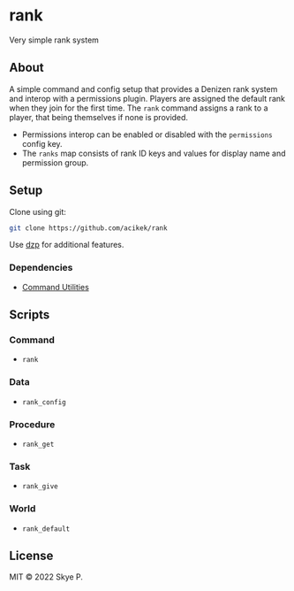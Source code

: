 # rank

Very simple rank system

## About

A simple command and config setup that provides a Denizen rank system and interop with a permissions plugin. Players are assigned the default rank when they join for the first time. The `rank` command assigns a rank to a player, that being themselves if none is provided.

* Permissions interop can be enabled or disabled with the `permissions` config key.
* The `ranks` map consists of rank ID keys and values for display name and permission group.

## Setup

Clone using git:
```sh
git clone https://github.com/acikek/rank
```
Use [dzp](https://github.com/acikek/dzp-rs) for additional features.

### Dependencies

- [Command Utilities](https://forum.denizenscript.com/resources/command-utilities.78/)

## Scripts

### Command

- `rank`

### Data

- `rank_config`

### Procedure

- `rank_get`

### Task

- `rank_give`

### World

- `rank_default`

## License

MIT © 2022 Skye P.
